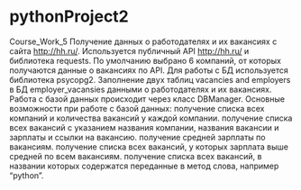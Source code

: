 # pythonProject2

Course_Work_5
Получение данных о работодателях и их вакансиях с сайта http://hh.ru/. Используется публичный API http://hh.ru/ и библиотека requests. 
По умолчанию выбрано 6 компаний, от которых получаются данные о вакансиях по API. 
Для работы с БД используется библиотека psycopg2. Заполнение двух таблиц vacancies and employers в БД employer_vacansies данными о работодателях и их вакансиях. 
Работа с базой данных происходит через класс DBManager. 
Основные возможности при работе с базой данных: получение списка всех компаний и количества вакансий у каждой компании. 
получение списка всех вакансий с указанием названия компании, названия вакансии и зарплаты и ссылки на вакансию. получение средней зарплаты по вакансиям. 
получение списка всех вакансий, у которых зарплата выше средней по всем вакансиям. получение списка всех вакансий, в названии которых содержатся переданные в метод слова, например “python”. 
